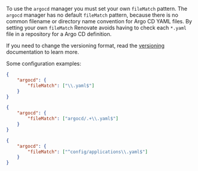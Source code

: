 To use the `argocd` manager you must set your own `fileMatch` pattern.
The `argocd` manager has no default `fileMatch` pattern, because there is no common filename or directory name convention for Argo CD YAML files.
By setting your own `fileMatch` Renovate avoids having to check each `*.yaml` file in a repository for a Argo CD definition.

If you need to change the versioning format, read the [versioning](../../../modules/versioning/index.md) documentation to learn more.

Some configuration examples:

```json title="If most .yaml files in your repository are for Argo CD"
{
    "argocd": {
        "fileMatch": ["\\.yaml$"]
    }
}
```

```json title="Argo CD YAML files are in a argocd/ directory"
{
    "argocd": {
        "fileMatch": ["argocd/.+\\.yaml$"]
    }
}
```

```json title="One Argo CD file in a directory"
{
    "argocd": {
        "fileMatch": ["^config/applications\\.yaml$"]
    }
}
```
